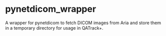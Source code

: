 # pynetdicom_wrapper
A wrapper for pynetdicom to fetch DICOM images from Aria and store them in a temporary directory for usage in QATrack+.
